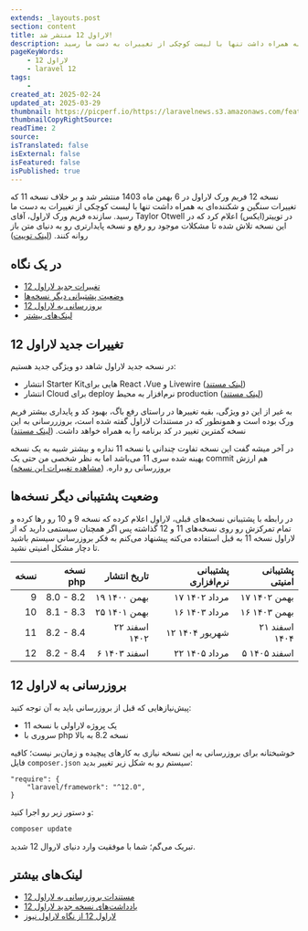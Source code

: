 ```yaml
---
extends: _layouts.post
section: content
title: لاراول 12 منتشر شد!
description: نسخه 12 فریم ورک لاراول در 6 بهمن ماه 1403 منتشر شد و بر خلاف نسخه 11 که تغییرات سنگین و شکننده‌ای به همراه داشت تنها با لیست کوچکی از تغییرات به دست ما رسید.
pageKeyWords:
    - لاراول 12
    - laravel 12
tags:
    - 
created_at: 2025-02-24
updated_at: 2025-03-29
thumbnail: https://picperf.io/https://laravelnews.s3.amazonaws.com/featured-images/laravel-12.jpg
thumbnailCopyRightSource:
readTime: 2
source: 
isTranslated: false
isExternal: false
isFeatured: false
isPublished: true
---
```


نسخه 12 فریم ورک لاراول در 6 بهمن ماه 1403 منتشر شد و بر خلاف نسخه 11 که تغییرات سنگین و شکننده‌ای به همراه داشت تنها با لیست کوچکی از تغییرات به دست ما رسید. سازنده فریم ورک لاراول،‌ آقای Taylor Otwell در توییتر(ایکس) اعلام کرد که در این نسخه تلاش شده تا مشکلات موجود رو رفع و نسخه پایدارتری رو به دنیای متن باز روانه کنند. (<a href="https://x.com/taylorotwell/status/1892337776298787188?t=6NLK_XeFtTrsBrm0BTaYDQ&s=19" target="_blank">لینک توییت</a>)

## در یک نگاه
- [تغییرات جدید لاراول 12](#laravel-12-changes)
- [وضعیت پشتیبانی دیگر نسخه‌ها](#support)
- [بروزرسانی به لاراول 12](#upgrade-to-laravel-12)
- [لینک‌های بیشتر](#further-reading)

<a name="laravel-12-changes"></a>
## تغییرات جدید لاراول 12 

در نسخه جدید لاراول شاهد دو ویژگی جدید هستیم:

- انتشار Starter Kitهایی برای React ،Vue و Livewire (<a href="https://laravel.com/docs/12.x/starter-kits" target="_blank">لینک مستند</a>)
- انتشار Cloud برای deploy نرم‌افزار به محیط production (<a href="https://laravel.com/docs/12.x/deployment#laravel-cloud" target="_blank">لینک مستند</a>)

به غیر از این دو ویژگی، بقیه تغییرها در راستای رفع باگ، بهبود کد و پایداری بیشتر فریم ورک بوده است و همونطور که در مستندات لاراول گفته شده است، بروزررسانی به این نسخه کمترین تغییر در کد برنامه را به همراه خواهد داشت. (<a href="https://laravel.com/docs/12.x/releases#minimal-breaking-changes" target="_blank">لینک مستند</a>)

در آخر میشه گفت این نسخه تفاوت چندانی با نسخه 11 نداره و بیشتر شبیه به یک نسخه بهینه شده سری 11 می‌باشد اما به نظر شخصی من حتی یک commit هم ارزش بروزرسانی رو داره. (<a href="https://github.com/laravel/framework/releases/tag/v12.0.0" target="_blank">مشاهده تغییرات این نسخه</a>)

<a name="support"></a>
## وضعیت پشتیبانی دیگر نسخه‌ها
در رابطه با پشتیبانی نسخه‌های قبلی، لاراول اعلام کرده که نسخه 9 و 10 رو رها کرده و تمام تمرکزش رو روی نسخه‌های 11 و 12 گذاشته پس اگر همچنان سیستمی دارید که از لاراول نسخه 11 به قبل استفاده می‌کنه پیشنهاد می‌کنم به فکر بروزرسانی سیستم باشید تا دچار مشکل امنیتی نشید.

| نسخه |  نسخه php |  تاریخ انتشار | پشتیبانی نرم‌افزاری | پشتیبانی امنیتی |
|-----:|----------:|--------------:|---------------:|-------------------------:|
|    9 | 8.0 - 8.2	 |  ۱۹ بهمن ۱۴۰۰ |  ۱۷ مرداد ۱۴۰۲ |             ۱۷ بهمن ۱۴۰۲ |
|   10 | 8.1 - 8.3	 |  ۲۵ بهمن ۱۴۰۱ |  ۱۶ مرداد ۱۴۰۳ |             ۱۶ بهمن ۱۴۰۳ |
|   11 | 8.2 - 8.4	 | ۲۲ اسفند ۱۴۰۲ | ۱۲ شهریور ۱۴۰۴ |            ۲۱ اسفند ۱۴۰۴ |
|   12 | 8.2 - 8.4	 |  ۶ اسفند ۱۴۰۳ |  ۲۲ مرداد ۱۴۰۵ |             ۵ اسفند ۱۴۰۵ |

<a name="upgrade-to-laravel-12"></a>
## بروزرسانی به لاراول 12

پیش‌نیازهایی که قبل از بروزرسانی باید به آن توجه کنید:

 - یک پروژه لاراولی با نسخه 11
 - سروری با php نسخه 8.2 به بالا

خوشبختانه برای بروزرسانی به این نسخه نیازی به کارهای پیچیده و زمان‌بر نیست؛ کافیه فایل `composer.json` سیستم رو به شکل زیر تغییر بدید:

```
"require": {
    "laravel/framework": "^12.0",
}
```

و دستور زیر رو اجرا کنید:

```bash
composer update
```

تبریک می‌گم؛ شما با موفقیت وارد دنیای لاروال 12 شدید.

<a name="further-reading"></a>
## لینک‌های بیشتر

- <a href="https://laravel.com/docs/12.x/upgrade" target="_blank">مستندات بروزرسانی به لاراول 12</a>
- <a href="https://laravel.com/docs/12.x/releases" target="_blank">یادداشت‌های نسخه جدید لاراول 12</a>
- <a href="https://laravel-news.com/laravel-12" target="_blank">لاراول 12 از نگاه لاراول نیوز</a>